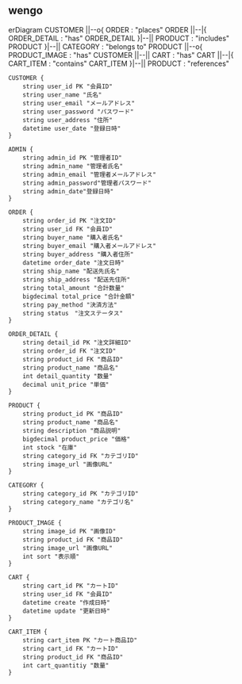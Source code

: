 ## wengo

<div class="mermaid">
erDiagram
    CUSTOMER ||--o{ ORDER : "places"
    ORDER ||--|{ ORDER_DETAIL : "has"
    ORDER_DETAIL }|--|| PRODUCT : "includes"
    PRODUCT }|--|| CATEGORY : "belongs to"
    PRODUCT ||--o{ PRODUCT_IMAGE : "has"
    CUSTOMER ||--|| CART : "has"
    CART ||--|{ CART_ITEM : "contains"
    CART_ITEM }|--|| PRODUCT : "references"

    CUSTOMER {
        string user_id PK "会員ID"
        string user_name "氏名"
        string user_email "メールアドレス"
        string user_password "パスワード"
        string user_address "住所"
        datetime user_date "登録日時"
    }

    ADMIN {
        string admin_id PK "管理者ID"
        string admin_name "管理者氏名"
        string admin_email "管理者メールアドレス"
        string admin_password"管理者パスワード"
        string admin_date"登録日時"
    }

    ORDER {
        string order_id PK "注文ID"
        string user_id FK "会員ID"
        string buyer_name "購入者氏名"
        string buyer_email "購入者メールアドレス"
        string buyer_address "購入者住所"
        datetime order_date "注文日時"
        string ship_name "配送先氏名"
        string ship_address "配送先住所"
        string total_amount "合計数量"
        bigdecimal total_price "合計金額"
        string pay_method "決済方法"
        string status　"注文ステータス"
    }

    ORDER_DETAIL {
        string detail_id PK "注文詳細ID"
        string order_id FK "注文ID"
        string product_id FK "商品ID"
        string product_name "商品名"
        int detail_quantity "数量"
        decimal unit_price "単価"
    }

    PRODUCT {
        string product_id PK "商品ID"
        string product_name "商品名"
        string description "商品説明"
        bigdecimal product_price "価格"
        int stock "在庫"
        string category_id FK "カテゴリID"
        string image_url "画像URL"  
    }

    CATEGORY {
        string category_id PK "カテゴリID" 
        string category_name "カテゴリ名"
    }

    PRODUCT_IMAGE {
        string image_id PK "画像ID"
        string product_id FK "商品ID"
        string image_url "画像URL"
        int sort "表示順"
    }

    CART {
        string cart_id PK "カートID"
        string user_id FK "会員ID" 
        datetime create "作成日時"
        datetime update "更新日時"
    }

    CART_ITEM {
        string cart_item PK "カート商品ID"
        string cart_id FK "カートID"
        string product_id FK "商品ID"
        int cart_quantitiy "数量"
    }

</div>